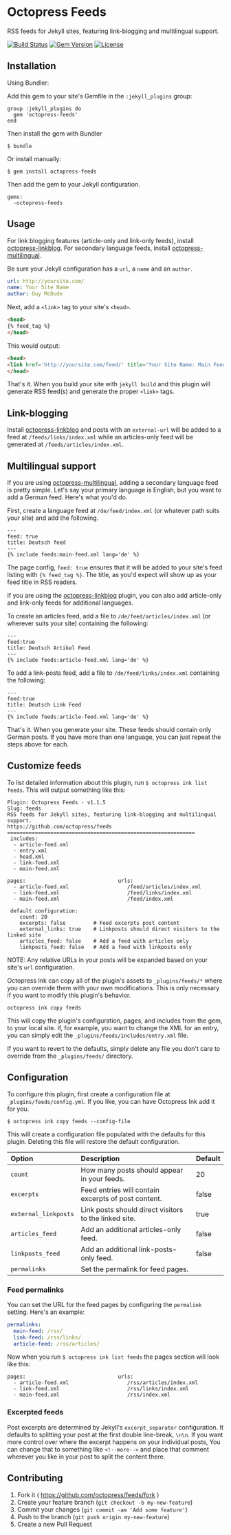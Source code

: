 # Octopress Feeds

RSS feeds for Jekyll sites, featuring link-blogging and multilingual support.

[![Build Status](http://img.shields.io/travis/octopress/feeds.svg)](https://travis-ci.org/octopress/feeds)
[![Gem Version](http://img.shields.io/gem/v/octopress-feeds.svg)](https://rubygems.org/gems/octopress-feeds)
[![License](http://img.shields.io/:license-mit-blue.svg)](http://octopress.mit-license.org)

## Installation

Using Bundler:

Add this gem to your site's Gemfile in the `:jekyll_plugins` group:

    group :jekyll_plugins do
      gem 'octopress-feeds'
    end

Then install the gem with Bundler

    $ bundle

Or install manually:

    $ gem install octopress-feeds

Then add the gem to your Jekyll configuration.

    gems:
      -octopress-feeds

## Usage

For link blogging features (article-only and link-only feeds), install [octopress-linkblog](https://github.com/octopress/linkblog).
For secondary language feeds, install [octopress-multilingual](https://github.com/octopress/multilingual).

Be sure your Jekyll configuration has a `url`, a `name` and an `author`. 

```yaml
url: http://yoursite.com/
name: Your Site Name
author: Guy McDude
```

Next, add a `<link>` tag to your site's `<head>`.

```html
<head>
{% feed_tag %}
</head>
```

This would output:

```html
<head>
<link href='http://yoursite.com/feed/' title='Your Site Name: Main Feed' rel='alternate' type='application/atom+xml'>
</head>
```

That's it. When you build your site with `jekyll build` and this plugin will generate RSS feed(s) and generate the proper `<link>`
tags.

## Link-blogging

Install [octopress-linkblog](https://github.com/octopress/linkblog) and posts with an `external-url` will be added to a feed at `/feeds/links/index.xml` while an articles-only feed will be generated at `/feeds/articles/index.xml`.

## Multilingual support

If you are using [octopress-multilingual](https://github.com/octopress/multilingual), adding a secondary language feed is pretty simple. Let's say your primary language is English, but you want to add a German feed. Here's what you'd do.

First, create a language feed at `/de/feed/index.xml` (or whatever path suits your site) and add the following.

```
---
feed: true
title: Deutsch feed
---
{% include feeds:main-feed.xml lang='de' %}
```

The page config, `feed: true` ensures that it will be added to your site's feed listing with `{% feed_tag %}`. The title, as you'd
expect will show up as your feed title in RSS readers.

If you are using the [octopress-linkblog](https://github.com/octopress/linkblog) plugin, you can also add article-only and link-only feeds for additional languages.

To create an articles feed, add a file to `/de/feed/articles/index.xml` (or wherever suits your site) containing the following:

```
---
feed:true
title: Deutsch Artikel Feed
---
{% include feeds:article-feed.xml lang='de' %}
```

To add a link-posts feed, add a file to `/de/feed/links/index.xml` containing the following:

```
---
feed:true
title: Deutsch Link Feed
---
{% include feeds:article-feed.xml lang='de' %}
```

That's it. When you generate your site. These feeds should contain only German posts. If you have more than one language, you can just repeat the steps above for each.

## Customize feeds

To list detailed information about this plugin, run `$ octopress ink list feeds`. This will output something like this:

```
Plugin: Octopress Feeds - v1.1.5
Slug: feeds
RSS feeds for Jekyll sites, featuring link-blogging and multilingual support.
https://github.com/octopress/feeds
=============================================================
 includes:
  - article-feed.xml
  - entry.xml
  - head.xml
  - link-feed.xml
  - main-feed.xml

pages:                              urls:
  - article-feed.xml                   /feed/articles/index.xml
  - link-feed.xml                      /feed/links/index.xml
  - main-feed.xml                      /feed/index.xml

 default configuration:
    count: 20
    excerpts: false         # Feed excerpts post content
    external_links: true    # Linkposts should direct visitors to the linked site
    articles_feed: false    # Add a feed with articles only
    linkposts_feed: false   # Add a feed with linkposts only
```

NOTE: Any relative URLs in your posts will be expanded based on your site's `url` configuration.

Octopress Ink can copy all of the plugin's assets to `_plugins/feeds/*` where you can override them with your own modifications. This is
only necessary if you want to modify this plugin's behavior.

```
octopress ink copy feeds
```

This will copy the plugin's configuration, pages, and includes from the gem, to your local site. If, for example, you want to change the XML for an entry, you can simply edit the `_plugins/feeds/includes/entry.xml` file.

If you want to revert to the defaults, simply delete any file you don't care to override from the `_plugins/feeds/` directory.

## Configuration

To configure this plugin, first create a configuration file at `_plugins/feeds/config.yml`. If you like, you can have Octopress Ink add it for you.

```
$ octopress ink copy feeds --config-file
```

This will create a configuration file populated with the defaults for this plugin. Deleting this file will restore the default configuration.


| Option                | Description                                                 | Default     |
|:----------------------|:------------------------------------------------------------|:------------|
| `count`               | How many posts should appear in your feeds.                 | 20          |
| `excerpts`            | Feed entries will contain excerpts of post content.         | false       |
| `external_linkposts`  | Link posts should direct visitors to the linked site.       | true        |
| `articles_feed`       | Add an additional articles-only feed.                       | false       |
| `linkposts_feed`      | Add an additional link-posts-only feed.                     | false       |
| `permalinks`          | Set the permalink for feed pages.                           |             |


### Feed permalinks

You can set the URL for the feed pages by configuring the `permalink` setting. Here's an example:

```yaml
permalinks:
  main-feed: /rss/
  link-feed: /rss/links/
  article-feed: /rss/articles/
```

Now when you run `$ octopress ink list feeds` the pages section will look like this:

```
pages:                              urls:
  - article-feed.xml                   /rss/articles/index.xml
  - link-feed.xml                      /rss/links/index.xml
  - main-feed.xml                      /rss/index.xml
```

### Excerpted feeds

Post excerpts are determined by Jekyll's `excerpt_separator` configuration. It defaults to splitting your
post at the first double line-break, `\n\n`. If you want more control over where the excerpt happens on your individual
posts, You can change that to something like `<!--more-->` and place that comment wherever you like in your post to
split the content there.


## Contributing

1. Fork it ( https://github.com/octopress/feeds/fork )
2. Create your feature branch (`git checkout -b my-new-feature`)
3. Commit your changes (`git commit -am 'Add some feature'`)
4. Push to the branch (`git push origin my-new-feature`)
5. Create a new Pull Request
